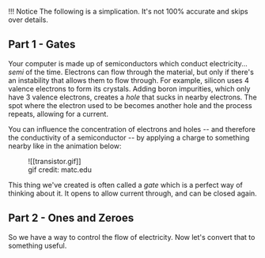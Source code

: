 !!! Notice
	The following is a simplication. It's not 100% accurate and skips over details.

## Part 1 - Gates

Your computer is made up of semiconductors which conduct electricity... *semi* of the time. Electrons can flow through the material, but only if there's an instability that allows them to flow through. For example, silicon uses 4 valence electrons to form its crystals. Adding boron impurities, which only have 3 valence electrons, creates a _hole_ that sucks in nearby electrons. The spot where the electron used to be becomes another hole and the process repeats, allowing for a current.

You can influence the concentration of electrons and holes -- and therefore the conductivity of a semiconductor -- by applying a charge to something nearby like in the animation below: 

<figure markdown>
![[transistor.gif]]
<figcaption>gif credit: matc.edu</figcaption>
</figure>

This thing we've created is often called a _gate_ which is a perfect way of thinking about it. It opens to allow current through, and can be closed again.

## Part 2 - Ones and Zeroes

So we have a way to control the flow of electricity. Now let's convert that to something useful.